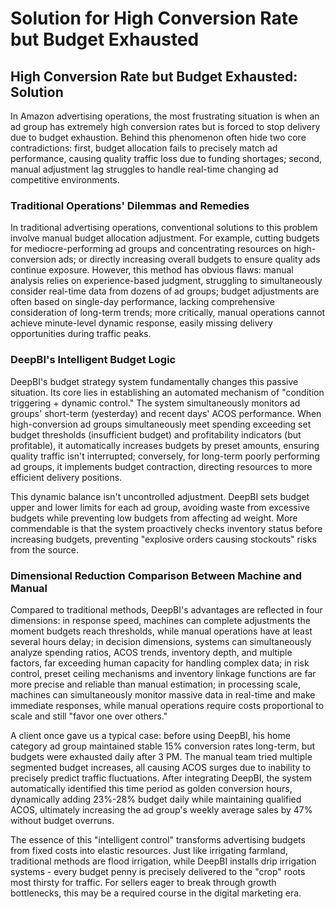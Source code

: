 # Solution for High Conversion Rate but Budget Exhausted

## High Conversion Rate but Budget Exhausted: Solution

In Amazon advertising operations, the most frustrating situation is when an ad group has extremely high conversion rates but is forced to stop delivery due to budget exhaustion. Behind this phenomenon often hide two core contradictions: first, budget allocation fails to precisely match ad performance, causing quality traffic loss due to funding shortages; second, manual adjustment lag struggles to handle real-time changing ad competitive environments.

### Traditional Operations' Dilemmas and Remedies

In traditional advertising operations, conventional solutions to this problem involve manual budget allocation adjustment. For example, cutting budgets for mediocre-performing ad groups and concentrating resources on high-conversion ads; or directly increasing overall budgets to ensure quality ads continue exposure. However, this method has obvious flaws: manual analysis relies on experience-based judgment, struggling to simultaneously consider real-time data from dozens of ad groups; budget adjustments are often based on single-day performance, lacking comprehensive consideration of long-term trends; more critically, manual operations cannot achieve minute-level dynamic response, easily missing delivery opportunities during traffic peaks.

### DeepBI's Intelligent Budget Logic

DeepBI's budget strategy system fundamentally changes this passive situation. Its core lies in establishing an automated mechanism of "condition triggering + dynamic control." The system simultaneously monitors ad groups' short-term (yesterday) and recent days' ACOS performance. When high-conversion ad groups simultaneously meet spending exceeding set budget thresholds (insufficient budget) and profitability indicators (but profitable), it automatically increases budgets by preset amounts, ensuring quality traffic isn't interrupted; conversely, for long-term poorly performing ad groups, it implements budget contraction, directing resources to more efficient delivery positions.

This dynamic balance isn't uncontrolled adjustment. DeepBI sets budget upper and lower limits for each ad group, avoiding waste from excessive budgets while preventing low budgets from affecting ad weight. More commendable is that the system proactively checks inventory status before increasing budgets, preventing "explosive orders causing stockouts" risks from the source.

### Dimensional Reduction Comparison Between Machine and Manual

Compared to traditional methods, DeepBI's advantages are reflected in four dimensions: in response speed, machines can complete adjustments the moment budgets reach thresholds, while manual operations have at least several hours delay; in decision dimensions, systems can simultaneously analyze spending ratios, ACOS trends, inventory depth, and multiple factors, far exceeding human capacity for handling complex data; in risk control, preset ceiling mechanisms and inventory linkage functions are far more precise and reliable than manual estimation; in processing scale, machines can simultaneously monitor massive data in real-time and make immediate responses, while manual operations require costs proportional to scale and still "favor one over others."

A client once gave us a typical case: before using DeepBI, his home category ad group maintained stable 15% conversion rates long-term, but budgets were exhausted daily after 3 PM. The manual team tried multiple segmented budget increases, all causing ACOS surges due to inability to precisely predict traffic fluctuations. After integrating DeepBI, the system automatically identified this time period as golden conversion hours, dynamically adding 23%-28% budget daily while maintaining qualified ACOS, ultimately increasing the ad group's weekly average sales by 47% without budget overruns.

The essence of this "intelligent control" transforms advertising budgets from fixed costs into elastic resources. Just like irrigating farmland, traditional methods are flood irrigation, while DeepBI installs drip irrigation systems - every budget penny is precisely delivered to the "crop" roots most thirsty for traffic. For sellers eager to break through growth bottlenecks, this may be a required course in the digital marketing era.
